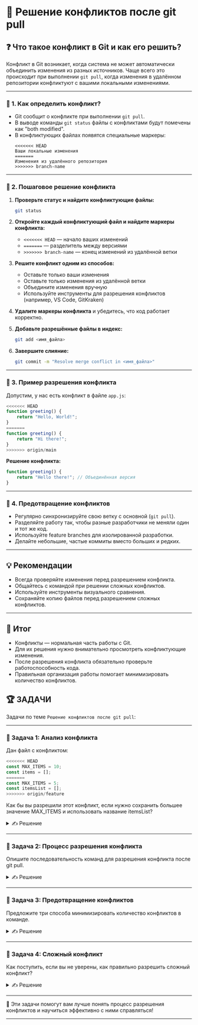 # 📌 Решение конфликтов после git pull

## ❓ Что такое конфликт в Git и как его решить?

Конфликт в Git возникает, когда система не может автоматически объединить изменения из разных источников. Чаще всего это происходит при выполнении `git pull`, когда изменения в удалённом репозитории конфликтуют с вашими локальными изменениями.

---

### 🔹 1. Как определить конфликт?

- Git сообщит о конфликте при выполнении `git pull`.
- В выводе команды `git status` файлы с конфликтами будут помечены как "both modified".
- В конфликтующих файлах появятся специальные маркеры:
  ```plaintext
  <<<<<<< HEAD
  Ваши локальные изменения
  =======
  Изменения из удалённого репозитория
  >>>>>>> branch-name
  ```

---

### 🔹 2. Пошаговое решение конфликта

1. **Проверьте статус и найдите конфликтующие файлы:**
   ```bash
   git status
   ```

2. **Откройте каждый конфликтующий файл и найдите маркеры конфликта:**
   - `<<<<<<< HEAD` — начало ваших изменений
   - `=======` — разделитель между версиями
   - `>>>>>>> branch-name` — конец изменений из удалённой ветки

3. **Решите конфликт одним из способов:**
   - Оставьте только ваши изменения
   - Оставьте только изменения из удалённой ветки
   - Объедините изменения вручную
   - Используйте инструменты для разрешения конфликтов (например, VS Code, GitKraken)

4. **Удалите маркеры конфликта** и убедитесь, что код работает корректно.

5. **Добавьте разрешённые файлы в индекс:**
   ```bash
   git add <имя_файла>
   ```

6. **Завершите слияние:**
   ```bash
   git commit -m "Resolve merge conflict in <имя_файла>"
   ```

---

### 🔹 3. Пример разрешения конфликта

Допустим, у нас есть конфликт в файле `app.js`:

```javascript
<<<<<<< HEAD
function greeting() {
    return "Hello, World!";
}
=======
function greeting() {
    return "Hi there!";
}
>>>>>>> origin/main
```

**Решение конфликта:**
```javascript
function greeting() {
    return "Hello there!"; // Объединённая версия
}
```

---

### 🔹 4. Предотвращение конфликтов

- Регулярно синхронизируйте свою ветку с основной (`git pull`).
- Разделяйте работу так, чтобы разные разработчики не меняли один и тот же код.
- Используйте feature branches для изолированной разработки.
- Делайте небольшие, частые коммиты вместо больших и редких.

---

## 💡 Рекомендации

- Всегда проверяйте изменения перед разрешением конфликта.
- Общайтесь с командой при решении сложных конфликтов.
- Используйте инструменты визуального сравнения.
- Сохраняйте копию файлов перед разрешением сложных конфликтов.

---

## 🎯 Итог

- Конфликты — нормальная часть работы с Git.
- Для их решения нужно внимательно просмотреть конфликтующие изменения.
- После разрешения конфликта обязательно проверьте работоспособность кода.
- Правильная организация работы помогает минимизировать количество конфликтов.

## 🏆 ЗАДАЧИ

Задачи по теме `Решение конфликтов после git pull`:

---

### 📌 Задача 1: Анализ конфликта

Дан файл с конфликтом:
```javascript
<<<<<<< HEAD
const MAX_ITEMS = 10;
const items = [];
=======
const MAX_ITEMS = 5;
const itemsList = [];
>>>>>>> origin/feature
```

Как бы вы разрешили этот конфликт, если нужно сохранить большее значение MAX_ITEMS и использовать название itemsList?

<details>
<summary>✍ Решение</summary>

```javascript
const MAX_ITEMS = 10;
const itemsList = [];
```

Мы сохранили:
- Большее значение MAX_ITEMS (10)
- Более описательное название переменной (itemsList)

</details>

---

### 📌 Задача 2: Процесс разрешения конфликта

Опишите последовательность команд для разрешения конфликта после git pull.

<details>
<summary>✍ Решение</summary>

```bash
# 1. Проверяем статус
git status

# 2. Редактируем конфликтующие файлы
# (ручное редактирование)

# 3. Добавляем исправленные файлы
git add <имя_файла>

# 4. Завершаем слияние
git commit -m "Resolve merge conflict in <имя_файла>"

# 5. Проверяем, что всё в порядке
git status
```

</details>

---

### 📌 Задача 3: Предотвращение конфликтов

Предложите три способа минимизировать количество конфликтов в команде.

<details>
<summary>✍ Решение</summary>

1. Чаще синхронизироваться с основной веткой:
   ```bash
   git pull origin main
   ```

2. Использовать отдельные ветки для разных задач:
   ```bash
   git checkout -b feature/new-task
   ```

3. Координировать работу команды:
   - Распределять задачи так, чтобы разработчики не меняли один и тот же код
   - Проводить code review до слияния
   - Документировать изменения в архитектуре

</details>

---

### 📌 Задача 4: Сложный конфликт

Как поступить, если вы не уверены, как правильно разрешить сложный конфликт?

<details>
<summary>✍ Решение</summary>

1. Сделать backup конфликтующих файлов:
   ```bash
   cp conflicted-file.js conflicted-file.js.backup
   ```

2. Обсудить конфликт с автором изменений

3. Использовать инструменты сравнения:
   ```bash
   git mergetool
   ```

4. При необходимости отменить попытку слияния:
   ```bash
   git merge --abort
   ```

</details>

---

🎉 Эти задачи помогут вам лучше понять процесс разрешения конфликтов и научиться эффективно с ними справляться!

--- 